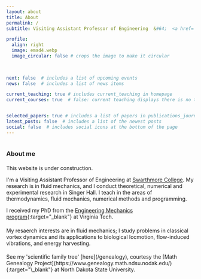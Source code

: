 ```yaml
---
layout: about
title: About
permalink: /
subtitle: Visiting Assistant Professor of Engineering  &#64;  <a href='https://www.swarthmore.edu/'>Swarthmore College</a>

profile:
  align: right
  image: emad4.webp
  image_circular: false # crops the image to make it circular
  
    

next: false  # includes a list of upcoming events  
news: false  # includes a list of news items  

current_teaching: true # includes current_teaching in homepage 
current_courses: true  # false: current teaching displays there is no teaching. True: current teaching displays publications in teaching_lecturer.bib with "current=true"


selected_papers: true # includes a list of papers in publications_journal.bib marked as "selected={true}"
latest_posts: false  # includes a list of the newest posts
social: false  # includes social icons at the bottom of the page
---
```


<hr style="width: 120%; visibility: hidden;">

<h3 style="margin-bottom: 1.3rem"><b>About me</b></h3>

<div markdown="1">
This website is under construction.

I'm a Visiting Assistant Professor of Engineering at [Swarthmore College](https://www.swarthmore.edu/). My research is in fluid mechanics, and I conduct theoretical, numerical and experimental research in Singer Hall. I teach in the areas of thermodynamics, fluid mechanics, numerical methods and programming.

I received my PhD from the [Engineering Mechanics program](https://beam.vt.edu/graduate/mechanics.html){:target="\_blank"} at Virginia Tech.
</div>

<div markdown="1" style="margin-top: 1.2rem;">
My resaerch interests are in fluid mechanics; I study problems in classical vortex dynamics and its applications to biological locmotion, flow-induced vibrations, and energy harvesting.
</div>

<div markdown="1" style="margin-top: 1.2rem;">
See my 'scientific family tree' [here](/genealogy), courtesy the [Math Genealogy Project](https://www.genealogy.math.ndsu.nodak.edu/){:target="\_blank"} at North Dakota State University.
</div>

